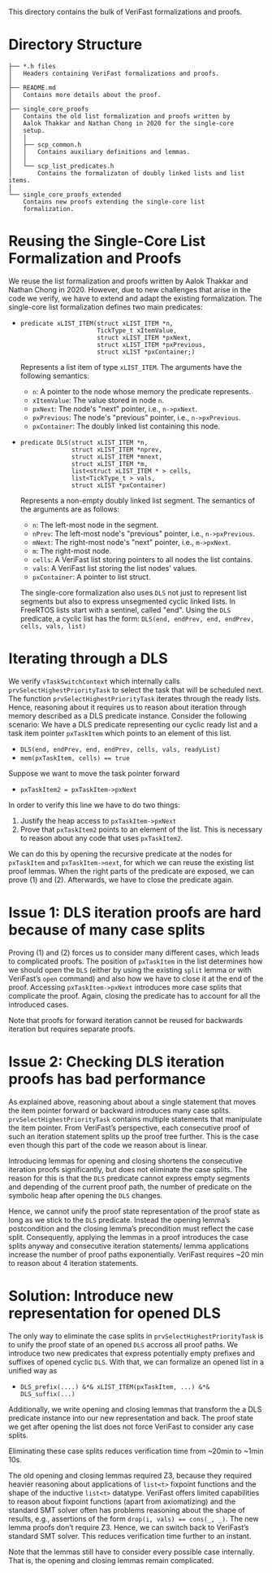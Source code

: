 This directory contains the bulk of VeriFast formalizations and proofs.





# Directory Structure
```
├── *.h files
│   Headers containing VeriFast formalizations and proofs.
│
├── README.md
│   Contains more details about the proof.
│
├── single_core_proofs
│   Contains the old list formalization and proofs written by
│   Aalok Thakkar and Nathan Chong in 2020 for the single-core 
│   setup.
│   │
│   ├── scp_common.h
│   │   Contains auxiliary definitions and lemmas.
│   │
│   └── scp_list_predicates.h
│       Contains the formalizaton of doubly linked lists and list items.
│
└── single_core_proofs_extended
    Contains new proofs extending the single-core list
    formalization.
```





# Reusing the Single-Core List Formalization and Proofs
We reuse the list formalization and proofs written by Aalok Thakkar and Nathan
Chong in 2020. However, due to new challenges that arise in the code we verify,
we have to extend and adapt the existing formalization.
The single-core list formalization defines two main predicates:
- ```
  predicate xLIST_ITEM(struct xLIST_ITEM *n,
                       TickType_t xItemValue,
                       struct xLIST_ITEM *pxNext,
                       struct xLIST_ITEM *pxPrevious,
                       struct xLIST *pxContainer;)
  ```
  Represents a list item of type `xLIST_ITEM`. The arguments have the following
  semantics:
  - `n`: A pointer to the node whose memory the predicate represents.
  - `xItemValue`: The value stored in node `n`.
  - `pxNext`: The node's "next" pointer, i.e., `n->pxNext`.
  - `pxPrevious`: The node's "previous" pointer, i.e., `n->pxPrevious`.
  - `pxContainer`: The doubly linked list containing this node.
- ```
  predicate DLS(struct xLIST_ITEM *n,
                struct xLIST_ITEM *nprev,
                struct xLIST_ITEM *mnext,
                struct xLIST_ITEM *m,
                list<struct xLIST_ITEM * > cells,
                list<TickType_t > vals,
                struct xLIST *pxContainer)
  ```
  Represents a non-empty doubly linked list segment. The semantics of the
  arguments are as follows:
  - `n`: The left-most node in the segment.
  - `nPrev`: The left-most node's "previous" pointer, i.e., `n->pxPrevious`.
  - `mNext`: The right-most node's "next" pointer, i.e., `m->pxNext`.
  - `m`: The right-most node.
  - `cells`: A VeriFast list storing pointers to all nodes the list contains.
  - `vals`: A VeriFast list storing the list nodes' values.
  - `pxContainer`: A pointer to list struct.

  The single-core formalization also uses `DLS` not just to represent list
  segments but also to express unsegmented cyclic linked lists. In FreeRTOS 
  lists start with a sentinel, called "end". Using the `DLS` predicate, a
  cyclic list has the form:
  `DLS(end, endPrev, end, endPrev, cells, vals, list)`





# Iterating through a DLS

We verify `vTaskSwitchContext` which internally calls 
`prvSelectHighestPriorityTask` to select the task that will be scheduled next.
The function `prvSelectHighestPriorityTask` iterates through the ready lists. 
Hence, reasoning about it requires us to reason about iteration through memory 
described as a DLS predicate instance. Consider the following scenario:
We have a DLS predicate representing our cyclic ready list and a task item 
pointer `pxTaskItem` which points to an element of this list.

- `DLS(end, endPrev, end, endPrev, cells, vals, readyList)`
- `mem(pxTaskItem, cells) == true`

Suppose we want to move the task pointer forward

- `pxTaskItem2 = pxTaskItem->pxNext`

In order to verify this line we have to do two things:

1. Justify the heap access to `pxTaskItem->pxNext`
2. Prove that `pxTaskItem2` points to an element of the list. This is 
   necessary to reason about any code that uses `pxTaskItem2`.

We can do this by opening the recursive predicate at the nodes for `pxTaskItem` 
and `pxTaskItem->next`, for which we can reuse the existing list proof lemmas. 
When the right parts of the predicate are exposed, we can prove (1) and (2). 
Afterwards, we have to close the predicate again.





# Issue 1: DLS iteration proofs are hard because of many case splits

Proving (1) and (2) forces us to consider many different cases, which leads to 
complicated proofs. 
The position of `pxTaskItem` in the list determines how we should open the `DLS` 
(either by using the existing `split` lemma or with VeriFast’s `open` command) 
and also how we have to close it at the end of the proof.
Accessing `pxTaskItem->pxNext` introduces more case splits that complicate the 
proof. 
Again, closing the predicate has to account for all the introduced cases.

Note that proofs for forward iteration cannot be reused for backwards iteration 
but requires separate proofs.





# Issue 2: Checking DLS iteration proofs has bad performance

As explained above, reasoning about about a single statement that moves the item pointer forward or backward introduces many case splits. `prvSelectHighestPriorityTask` contains multiple statements that manipulate the item pointer. From VeriFast’s perspective, each consecutive proof of such an iteration statement splits up the proof tree further. This is the case even though this part of the code we reason about is linear.

Introducing lemmas for opening and closing shortens the consecutive iteration proofs significantly, but does not eliminate the case splits. The reason for this is that the `DLS` predicate cannot express empty segments and depending of the current proof path, the number of predicate on the symbolic heap after opening the `DLS` changes.

Hence, we cannot unify the proof state representation of the proof state as long as we stick to the `DLS` predicate. Instead the opening lemma’s postcondition and the closing lemma’s precondition must reflect the case split. Consequently, applying the lemmas in a proof introduces the case splits anyway and consecutive iteration statements/ lemma applications increase the number of proof paths exponentially. VeriFast requires ~20 min to reason about 4 iteration statements.





# Solution: Introduce new representation for opened DLS 


The only way to eliminate the case splits in `prvSelectHighestPriorityTask` is to unify the proof state of an opened `DLS` accross all proof paths. We introduce two new predicates that express potentially empty prefixes and suffixes of opened cyclic `DLS`. With that, we can formalize an opened list in a unified way as

- `DLS_prefix(....) &*& xLIST_ITEM(pxTaskItem, ...) &*& DLS_suffix(...)`

Additionally, we write opening and closing lemmas that transform the a DLS predicate instance into our new representation and back. The proof state we get after opening the list does not force VeriFast to consider any case splits. 

Eliminating these case splits reduces verification time from ~20min to ~1min 10s. 

The old opening and closing lemmas required Z3, because they required heavier reasoning about applications of `list<t>` fixpoint functions and the shape of the inductive `list<t>` datatype. VeriFast offers limited capabilities to reason about fixpoint functions (apart from axiomatizing) and the standard SMT solver often has problems reasoning about the shape of results, e.g., assertions of the form `drop(i, vals) == cons(_, _)`. The new lemma proofs don’t require Z3. Hence, we can switch back to VeriFast’s standard SMT solver. This reduces verification time further to an instant.

Note that the lemmas still have to consider every possible case internally. That is, the opening and closing lemmas remain complicated.
